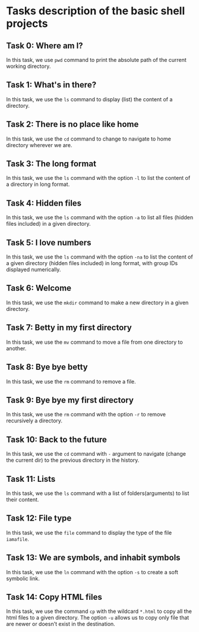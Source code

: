 # Tasks description of the basic shell projects

## Task 0: Where am I?
In this task, we use `pwd` command to print the absolute path of the current working directory.

## Task 1: What's in there?
In this task, we use the `ls` command to display (list) the content of a directory.

## Task 2: There is no place like home
In this task, we use the `cd` command to change to navigate to home directory wherever we are.

## Task 3: The long format
In this task, we use the `ls` command with the option `-l` to list the content of a directory in long format.

## Task 4: Hidden files
In this task, we use the `ls` command with the option `-a` to list all files (hidden files included) in a given directory.

## Task 5: I love numbers
In this task, we use the `ls` command with the option `-na` to list the content of a given directory (hidden files included) in long format, with group IDs displayed numerically.

## Task 6: Welcome
In this task, we use the `mkdir` command to make a new directory in a given directory.

## Task 7: Betty in my first directory
In this task, we use the `mv` command to move a file from one directory to another.

## Task 8: Bye bye betty
In this task, we use the `rm` command to remove a file.

## Task 9: Bye bye my first directory
In this task, we use the `rm` command with the option `-r` to remove recursively a directory.

## Task 10: Back to the future
In this task, we use the `cd` command with `-` argument to navigate (change the current dir) to the previous directory in the history.

## Task 11: Lists
In this task, we use the `ls` command with a list of folders(arguments) to list their content.

## Task 12: File type
In this task, we use the `file` command to display the type of the file `iamafile`.

## Task 13: We are symbols, and inhabit symbols
In this task, we use the `ln` command with the option `-s` to create a soft symbolic link.

## Task 14: Copy HTML files
In this task, we use the command `cp` with the wildcard `*.html` to copy all the html files to a given directory. The option `-u` allows us to copy only file that are newer or doesn't exist in the destination.
